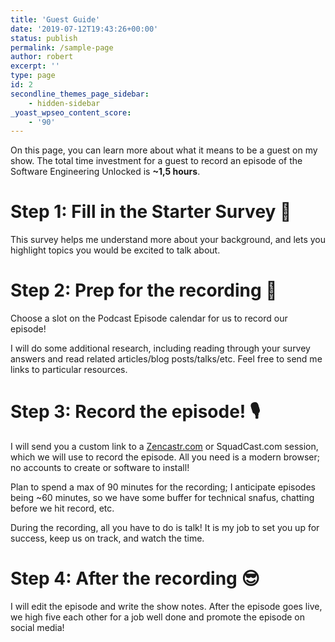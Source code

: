 ```yaml
---
title: 'Guest Guide'
date: '2019-07-12T19:43:26+00:00'
status: publish
permalink: /sample-page
author: robert
excerpt: ''
type: page
id: 2
secondline_themes_page_sidebar:
    - hidden-sidebar
_yoast_wpseo_content_score:
    - '90'
---
```

On this page, you can learn more about what it means to be a guest on my show. The total time investment for a guest to record an episode of the Software Engineering Unlocked is **~1,5 hours**.

Step 1: Fill in the Starter Survey 👋
====================================

This survey helps me understand more about your background, and lets you highlight topics you would be excited to talk about.

Step 2: Prep for the recording 📝
================================

Choose a slot on the Podcast Episode calendar for us to record our episode!

I will do some additional research, including reading through your survey answers and read related articles/blog posts/talks/etc. Feel free to send me links to particular resources.

Step 3: Record the episode! 🎙
=============================

I will send you a custom link to a [Zencastr.com](https://squadcast.fm/) or SquadCast.com session, which we will use to record the episode. All you need is a modern browser; no accounts to create or software to install!

Plan to spend a max of 90 minutes for the recording; I anticipate episodes being ~60 minutes, so we have some buffer for technical snafus, chatting before we hit record, etc.

During the recording, all you have to do is talk! It is my job to set you up for success, keep us on track, and watch the time.

Step 4: After the recording 😎
=============================

I will edit the episode and write the show notes. After the episode goes live, we high five each other for a job well done and promote the episode on social media!